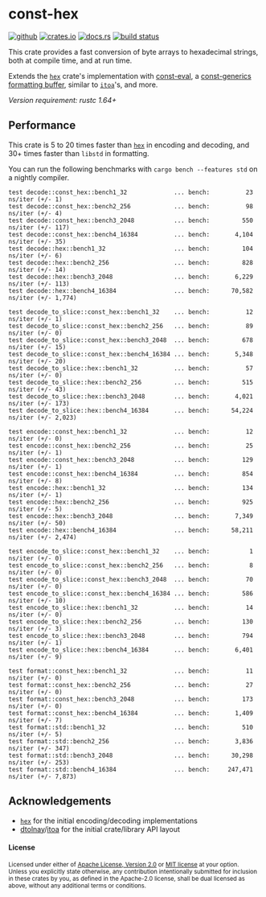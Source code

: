 # const-hex

[![github](https://img.shields.io/badge/github-danipopes/const--hex-8da0cb?style=for-the-badge&labelColor=555555&logo=github)](https://github.com/danipopes/const-hex)
[![crates.io](https://img.shields.io/crates/v/const-hex.svg?style=for-the-badge&color=fc8d62&logo=rust)](https://crates.io/crates/const-hex)
[![docs.rs](https://img.shields.io/badge/docs.rs-const--hex-66c2a5?style=for-the-badge&labelColor=555555&logo=docs.rs)](https://docs.rs/const-hex)
[![build status](https://img.shields.io/github/actions/workflow/status/danipopes/const-hex/ci.yml?branch=master&style=for-the-badge)](https://github.com/danipopes/const-hex/actions?query=branch%3Amaster)

This crate provides a fast conversion of byte arrays to hexadecimal strings,
both at compile time, and at run time.

Extends the [`hex`] crate's implementation with [const-eval], a
[const-generics formatting buffer][buffer], similar to [`itoa`]'s, and more.

_Version requirement: rustc 1.64+_

[const-eval]: https://docs.rs/const-hex/latest/const_hex/fn.const_encode.html
[buffer]: https://docs.rs/const-hex/latest/const_hex/struct.Buffer.html
[`itoa`]: https://docs.rs/itoa/latest/itoa/struct.Buffer.html

## Performance

This crate is 5 to 20 times faster than [`hex`] in encoding and decoding, and
30+ times faster than `libstd` in formatting.

You can run the following benchmarks with `cargo bench --features std` on a
nightly compiler.

```log
test decode::const_hex::bench1_32             ... bench:          23 ns/iter (+/- 1)
test decode::const_hex::bench2_256            ... bench:          98 ns/iter (+/- 4)
test decode::const_hex::bench3_2048           ... bench:         550 ns/iter (+/- 117)
test decode::const_hex::bench4_16384          ... bench:       4,104 ns/iter (+/- 35)
test decode::hex::bench1_32                   ... bench:         104 ns/iter (+/- 6)
test decode::hex::bench2_256                  ... bench:         828 ns/iter (+/- 14)
test decode::hex::bench3_2048                 ... bench:       6,229 ns/iter (+/- 113)
test decode::hex::bench4_16384                ... bench:      70,582 ns/iter (+/- 1,774)

test decode_to_slice::const_hex::bench1_32    ... bench:          12 ns/iter (+/- 1)
test decode_to_slice::const_hex::bench2_256   ... bench:          89 ns/iter (+/- 0)
test decode_to_slice::const_hex::bench3_2048  ... bench:         678 ns/iter (+/- 15)
test decode_to_slice::const_hex::bench4_16384 ... bench:       5,348 ns/iter (+/- 20)
test decode_to_slice::hex::bench1_32          ... bench:          57 ns/iter (+/- 0)
test decode_to_slice::hex::bench2_256         ... bench:         515 ns/iter (+/- 43)
test decode_to_slice::hex::bench3_2048        ... bench:       4,021 ns/iter (+/- 173)
test decode_to_slice::hex::bench4_16384       ... bench:      54,224 ns/iter (+/- 2,023)

test encode::const_hex::bench1_32             ... bench:          12 ns/iter (+/- 0)
test encode::const_hex::bench2_256            ... bench:          25 ns/iter (+/- 1)
test encode::const_hex::bench3_2048           ... bench:         129 ns/iter (+/- 1)
test encode::const_hex::bench4_16384          ... bench:         854 ns/iter (+/- 8)
test encode::hex::bench1_32                   ... bench:         134 ns/iter (+/- 1)
test encode::hex::bench2_256                  ... bench:         925 ns/iter (+/- 5)
test encode::hex::bench3_2048                 ... bench:       7,349 ns/iter (+/- 50)
test encode::hex::bench4_16384                ... bench:      58,211 ns/iter (+/- 2,474)

test encode_to_slice::const_hex::bench1_32    ... bench:           1 ns/iter (+/- 0)
test encode_to_slice::const_hex::bench2_256   ... bench:           8 ns/iter (+/- 0)
test encode_to_slice::const_hex::bench3_2048  ... bench:          70 ns/iter (+/- 0)
test encode_to_slice::const_hex::bench4_16384 ... bench:         586 ns/iter (+/- 10)
test encode_to_slice::hex::bench1_32          ... bench:          14 ns/iter (+/- 0)
test encode_to_slice::hex::bench2_256         ... bench:         130 ns/iter (+/- 3)
test encode_to_slice::hex::bench3_2048        ... bench:         794 ns/iter (+/- 1)
test encode_to_slice::hex::bench4_16384       ... bench:       6,401 ns/iter (+/- 9)

test format::const_hex::bench1_32             ... bench:          11 ns/iter (+/- 0)
test format::const_hex::bench2_256            ... bench:          27 ns/iter (+/- 0)
test format::const_hex::bench3_2048           ... bench:         173 ns/iter (+/- 0)
test format::const_hex::bench4_16384          ... bench:       1,409 ns/iter (+/- 7)
test format::std::bench1_32                   ... bench:         510 ns/iter (+/- 5)
test format::std::bench2_256                  ... bench:       3,836 ns/iter (+/- 347)
test format::std::bench3_2048                 ... bench:      30,298 ns/iter (+/- 253)
test format::std::bench4_16384                ... bench:     247,471 ns/iter (+/- 7,873)
```

## Acknowledgements

- [`hex`] for the initial encoding/decoding implementations
- [dtolnay]/[itoa] for the initial crate/library API layout

[`hex`]: https://crates.io/crates/hex
[dtolnay]: https://github.com/dtolnay
[itoa]: https://github.com/dtolnay/itoa

#### License

<sup>
Licensed under either of <a href="LICENSE-APACHE">Apache License, Version
2.0</a> or <a href="LICENSE-MIT">MIT license</a> at your option.
</sup>

<br>

<sub>
Unless you explicitly state otherwise, any contribution intentionally submitted
for inclusion in these crates by you, as defined in the Apache-2.0 license,
shall be dual licensed as above, without any additional terms or conditions.
</sub>
